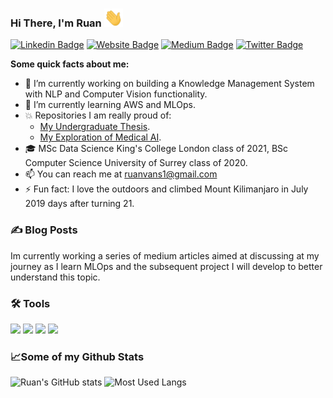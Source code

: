 ### Hi There, I'm Ruan <img src="wave.gif" width="30px">

[![Linkedin Badge](https://img.shields.io/badge/LinkedIn-0077B5?style=for-the-badge&logo=linkedin&logoColor=white)](https://linkedin.com/in/ruan-van-schalkwyk-800a65150)
[![Website Badge](https://img.shields.io/badge/Website-3b5998?style=flat-square&logo=google-chrome&logoColor=white)]() 
[![Medium Badge](https://img.shields.io/badge/medium-%2312100E.svg?&style=for-square&logo=medium&logoColor=white)]()
[![Twitter Badge](https://img.shields.io/badge/-Twitter-00acee?style=flat-square&logo=Twitter&logoColor=white)]()

**Some quick facts about me:** 
- 🔭 I’m currently working on building a Knowledge Management System with NLP and Computer Vision functionality. 
- 🌱 I’m currently learning AWS and MLOps. 
- 💥 Repositories I am really proud of:
    -    [My Undergraduate Thesis](https://github.com/Ruanvans/GAN-time-series-implementation). 
    -    [My Exploration of Medical AI](https://github.com/Ruanvans/ECG-classification-using-deep-learning).
- 🎓 MSc Data Science King's College London class of 2021, BSc Computer Science University of Surrey class of 2020. 
- 📫 You can reach me at ruanvans1@gmail.com
- ⚡ Fun fact: I love the outdoors and climbed Mount Kilimanjaro in July 2019 days after turning 21. 

### ✍️ Blog Posts
Im currently working a series of medium articles aimed at discussing at my journey as I learn MLOps and the subsequent project I will develop to better understand this topic. 

### 🛠️ Tools

![](https://img.shields.io/badge/Code-Python-informational?style=flat&logo=python&logoColor=white&color=32CD32) ![](https://img.shields.io/badge/Code-C++-informational?style=flat&logo=c%2B%2B&logoColor=white&color=32CD32) ![](https://img.shields.io/badge/Code-Java-informational?style=flat&logo=java&logoColor=white&color=32CD32) ![](https://img.shields.io/badge/Tools-Jupyter-informational?style=flat&logo=Jupyter&logoColor=white&color=32CD32)

### 📈Some of my Github Stats
![Ruan's GitHub stats](https://github-readme-stats.vercel.app/api?username=Ruanvans&show_icons=true&theme=chartreuse-dark)
![Most Used Langs](https://github-readme-stats.vercel.app/api/top-langs/?username=Ruanvans&show_icons=true&theme=chartreuse-dark)


